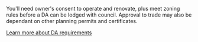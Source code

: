 You'll need owner's consent to operate and renovate, plus meet zoning rules before a DA can be lodged with council. Approval to trade may also be dependant on other planning permits and certificates.

[Learn more about DA requirements](#)
